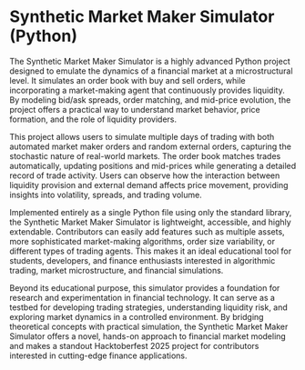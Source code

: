 # Synthetic Market Maker Simulator (Python)

The Synthetic Market Maker Simulator is a highly advanced Python project designed to emulate the dynamics of a financial market at a microstructural level. It simulates an order book with buy and sell orders, while incorporating a market-making agent that continuously provides liquidity. By modeling bid/ask spreads, order matching, and mid-price evolution, the project offers a practical way to understand market behavior, price formation, and the role of liquidity providers.

This project allows users to simulate multiple days of trading with both automated market maker orders and random external orders, capturing the stochastic nature of real-world markets. The order book matches trades automatically, updating positions and mid-prices while generating a detailed record of trade activity. Users can observe how the interaction between liquidity provision and external demand affects price movement, providing insights into volatility, spreads, and trading volume.

Implemented entirely as a single Python file using only the standard library, the Synthetic Market Maker Simulator is lightweight, accessible, and highly extendable. Contributors can easily add features such as multiple assets, more sophisticated market-making algorithms, order size variability, or different types of trading agents. This makes it an ideal educational tool for students, developers, and finance enthusiasts interested in algorithmic trading, market microstructure, and financial simulations.

Beyond its educational purpose, this simulator provides a foundation for research and experimentation in financial technology. It can serve as a testbed for developing trading strategies, understanding liquidity risk, and exploring market dynamics in a controlled environment. By bridging theoretical concepts with practical simulation, the Synthetic Market Maker Simulator offers a novel, hands-on approach to financial market modeling and makes a standout Hacktoberfest 2025 project for contributors interested in cutting-edge finance applications.
